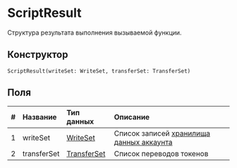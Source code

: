 # ScriptResult

Структура результата выполнения вызываемой функции.

## Конструктор

``` ride
ScriptResult(writeSet: WriteSet, transferSet: TransferSet)
```

## Поля

|   #   | Название | Тип данных | Описание |
| :--- | :--- | :--- | :--- |
| 1 | writeSet | [WriteSet](/ride/structures/common-structures/write-set.md) | Список записей [хранилища данных аккаунта](/blockchain/account-data-storage.md) |
| 2 | transferSet | [TransferSet](/ride/structures/common-structures/transfer-set.md) | Список переводов токенов |
